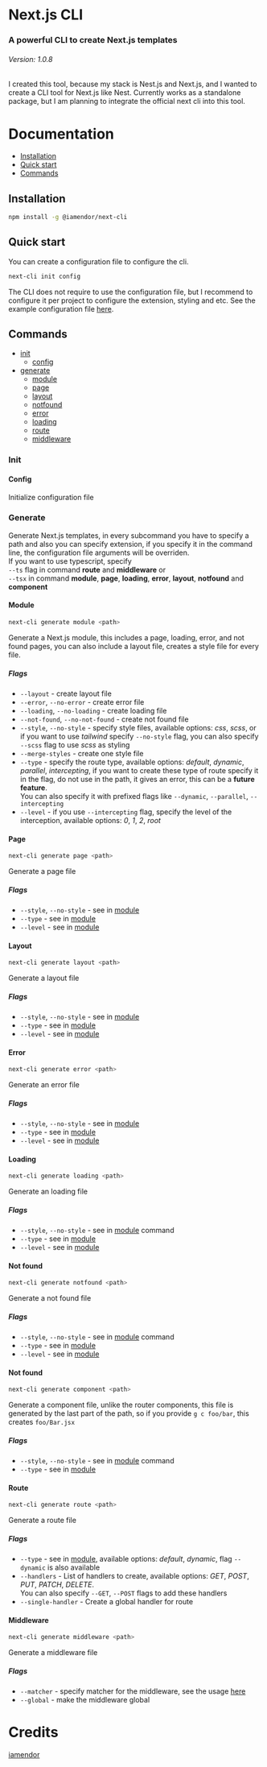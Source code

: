 # Next.js CLI

### A powerful CLI to create Next.js templates

###### Version: 1.0.8

I created this tool, because my stack is Nest.js and Next.js, and I wanted to create a CLI tool for Next.js like Nest. Currently works as a standalone package, but I am planning to integrate the official next cli into this tool.

# Documentation

- [Installation](#installation)
- [Quick start](#quick-start)
- [Commands](#commands)

## Installation

```sh
npm install -g @iamendor/next-cli
```

## Quick start

You can create a configuration file to configure the cli.

```sh
next-cli init config
```

The CLI does not require to use the configuration file, but I recommend to configure it per project to configure the extension, styling and etc. See the example configuration file [here](https://github.com/iamendor/Next-CLI/blob/main/examples/example-config.json).

## Commands

- [init](#init)
  - [config](#config)
- [generate](#generate)
  - [module](#module)
  - [page](#page)
  - [layout](#layout)
  - [notfound](#not-found)
  - [error](#error)
  - [loading](#loading)
  - [route](#route)
  - [middleware](#middleware)

### Init

#### Config

Initialize configuration file

### Generate

Generate Next.js templates, in every subcommand you have to specify a path and also you can specify extension, if you specify it in the command line, the configuration file arguments will be overriden. <br>
If you want to use typescript, specify <br> <code>--ts</code> flag in command **route** and **middleware** or <br> <code>--tsx</code> in command **module**, **page**, **loading**, **error**, **layout**, **notfound** and **component**

#### Module

```sh
next-cli generate module <path>
```

Generate a Next.js module, this includes a page, loading, error, and not found pages, you can also include a layout file, creates a style file for every file.

##### Flags

- `--layout` - create layout file
- `--error`, `--no-error` - create error file
- `--loading`, `--no-loading` - create loading file
- `--not-found`, `--no-not-found` - create not found file
- `--style`, `--no-style` - specify style files, available options: _css_, _scss_, or if you want to use _tailwind_ specify `--no-style` flag, you can also specify `--scss` flag to use _scss_ as styling
- `--merge-styles` - create one style file
- `--type` - specify the route type, available options: _default_, _dynamic_, _parallel_, _intercepting_, if you want to create these type of route specify it in the flag, do not use in the path, it gives an error, this can be a **future feature**. <br> You can also specify it with prefixed flags like `--dynamic`, `--parallel`, `--intercepting`
- `--level` - if you use `--intercepting` flag, specify the level of the interception, available options: _0_, _1_, _2_, _root_

#### Page

```sh
next-cli generate page <path>
```

Generate a page file

##### Flags

- `--style`, `--no-style` - see in [module](#module)
- `--type` - see in [module](#module)
- `--level` - see in [module](#module)

#### Layout

```sh
next-cli generate layout <path>
```

Generate a layout file

##### Flags

- `--style`, `--no-style` - see in [module](#module)
- `--type` - see in [module](#module)
- `--level` - see in [module](#module)

#### Error

```sh
next-cli generate error <path>
```

Generate an error file

##### Flags

- `--style`, `--no-style` - see in [module](#module)
- `--type` - see in [module](#module)
- `--level` - see in [module](#module)

#### Loading

```sh
next-cli generate loading <path>
```

Generate an loading file

##### Flags

- `--style`, `--no-style` - see in [module](#module) command
- `--type` - see in [module](#module)
- `--level` - see in [module](#module)

#### Not found

```sh
next-cli generate notfound <path>
```

Generate a not found file

##### Flags

- `--style`, `--no-style` - see in [module](#module) command
- `--type` - see in [module](#module)
- `--level` - see in [module](#module)

#### Not found

```sh
next-cli generate component <path>
```

Generate a component file, unlike the router components, this file is generated by the last part of the path, so if you provide `g c foo/bar`, this creates `foo/Bar.jsx`

##### Flags

- `--style`, `--no-style` - see in [module](#module) command
- `--type` - see in [module](#module)

#### Route

```sh
next-cli generate route <path>
```

Generate a route file

##### Flags

- `--type` - see in [module](#module), available options: _default_, _dynamic_, flag `--dynamic` is also available
- `--handlers` - List of handlers to create, available options: _GET_, _POST_, _PUT_, _PATCH_, _DELETE_. <br> You can also specify `--GET`, `--POST` flags to add these handlers
- `--single-handler` - Create a global handler for route

#### Middleware

```sh
next-cli generate middleware <path>
```

Generate a middleware file

##### Flags

- `--matcher` - specify matcher for the middleware, see the usage [here](https://nextjs.org/docs/app/building-your-application/routing/middleware#matcher)
- `--global` - make the middleware global

# Credits

[iamendor](https://github.com/iamendor/iamendor)
